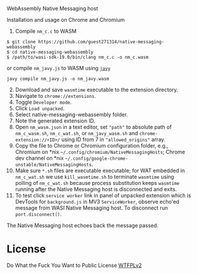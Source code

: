 WebAssembly Native Messaging host

Installation and usage on Chrome and Chromium

1. Compile `nm_c.c` to WASM 

```
$ git clone https://github.com/guest271314/native-messaging-webassembly
$ cd native-messaging-webassembly
$ /path/to/wasi-sdk-19.0/bin/clang nm_c.c -o nm_c.wasm
```
or compile `nm_javy.js` to WASM using [`javy`](https://github.com/bytecodealliance/javy) 

```
javy compile nm_javy.js -o nm_javy.wasm
```

2. Download and save `wasmtime` executable to the extension directory.
3. Navigate to `chrome://extensions`.
4. Toggle `Developer mode`.
5. Click `Load unpacked`.
6. Select native-messaging-webassembly folder.
7. Note the generated extension ID.
8. Open `nm_wasm.json` in a text editor, set `"path"` to absolute path of `nm_c_wasm.sh`, `nm_c_wat.sh`, or `nm_javy_wasm.sh` and `chrome-extension://<ID>/` using ID from 7 in `"allowed_origins"` array. 
9. Copy the file to Chrome or Chromium configuration folder, e.g., Chromium on \*nix `~/.config/chromium/NativeMessagingHosts`; Chrome dev channel on \*nix `~/.config/google-chrome-unstable/NativeMessagingHosts`.
10. Make sure `*.sh` files are executable executable; for WAT embedded in `nm_c_wat.sh` we use `kill_wasmtime.sh` to terminate `wasmtime` using polling of `nm_c_wat.sh` because process substitution keeps `wasmtime` running after the Native Messaging host is disconnected and exits.
11. To test click `service worker` link in panel of unpacked extension which is DevTools for `background.js` in MV3 `ServiceWorker`, observe echo'ed message from WASI Native Messaging host. To disconnect run `port.disconnect()`.

The Native Messaging host echoes back the message passed. 


# License
Do What the Fuck You Want to Public License [WTFPLv2](http://www.wtfpl.net/about/)
